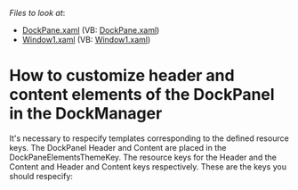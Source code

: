<!-- default file list -->
*Files to look at*:

* [DockPane.xaml](./CS/CustomTheme/DockPane.xaml) (VB: [DockPane.xaml](./VB/CustomTheme/DockPane.xaml))
* [Window1.xaml](./CS/CustomTheme/Window1.xaml) (VB: [Window1.xaml](./VB/CustomTheme/Window1.xaml))
<!-- default file list end -->
# How to customize header and content elements of the DockPanel in the DockManager


<p>It's necessary to respecify templates corresponding to the defined resource keys. The DockPanel Header and Content are placed in the DockPaneElementsThemeKey. The resource keys for the Header and the Content and Header and Content keys respectively. These are the keys you should respecify:</p><p><DataTemplate x:Key="{dxt:DockPaneElementsThemeKey ResourceKey=Header}"><br />
<DataTemplate x:Key="{dxt:DockPaneElementsThemeKey ResourceKey=ContentHostTemplate}"></p>

<br/>


